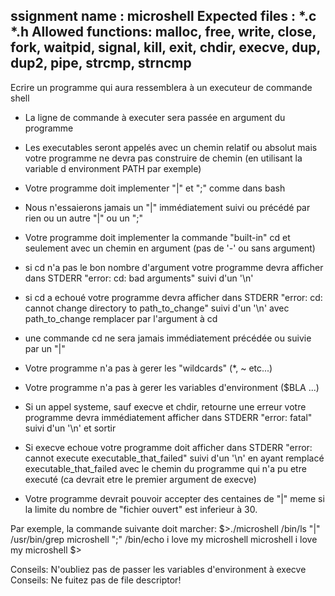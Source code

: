 ssignment name  : microshell Expected files   : \*.c \*.h Allowed
functions:
malloc,
free,
write,
close,
fork,
waitpid,
signal,
kill,
exit,
chdir,
execve,
dup,
dup2,
pipe,
strcmp,
strncmp
--------------------------------------------------------------------------------------

Ecrire un programme qui aura ressemblera à un executeur de commande
shell

- La ligne de commande à executer sera passée en argument du programme

- Les executables seront appelés avec un chemin relatif ou absolut
  mais votre programme ne devra pas construire de chemin (en utilisant
  la variable d environment PATH par exemple)

- Votre programme doit implementer "|" et ";" comme dans bash
 - Nous n'essaierons jamais un "|" immédiatement suivi ou précédé
   par rien ou un autre "|" ou un ";"

- Votre programme doit implementer la commande "built-in" cd et
  seulement avec un chemin en argument (pas de '-' ou sans argument)
 - si cd n'a pas le bon nombre d'argument votre programme devra
   afficher dans STDERR "error: cd: bad arguments" suivi d'un '\n'
 - si cd a echoué votre programme devra afficher dans STDERR
   "error: cd: cannot change directory to path_to_change" suivi
   d'un '\n' avec path_to_change remplacer par l'argument à cd
 - une commande cd ne sera jamais immédiatement précédée ou suivie par un "|"

- Votre programme n'a pas à gerer les "wildcards" (\*, ~ etc...)

- Votre programme n'a pas à gerer les variables d'environment ($BLA
  ...)

- Si un appel systeme, sauf execve et chdir, retourne une erreur votre
  programme devra immédiatement afficher dans STDERR "error: fatal"
  suivi d'un '\n' et sortir

- Si execve echoue votre programme doit afficher dans STDERR "error:
  cannot execute executable_that_failed" suivi d'un '\n' en ayant
  remplacé executable_that_failed avec le chemin du programme qui n'a
  pu etre executé (ca devrait etre le premier argument de execve)

- Votre programme devrait pouvoir accepter des centaines de "|" meme
  si la limite du nombre de "fichier ouvert" est inferieur à 30.

Par exemple, la commande suivante doit marcher: $>./microshell /bin/ls
"|" /usr/bin/grep microshell ";" /bin/echo i love my microshell
microshell i love my microshell $>

Conseils: N'oubliez pas de passer les variables d'environment à execve
Conseils: Ne fuitez pas de file descriptor!
